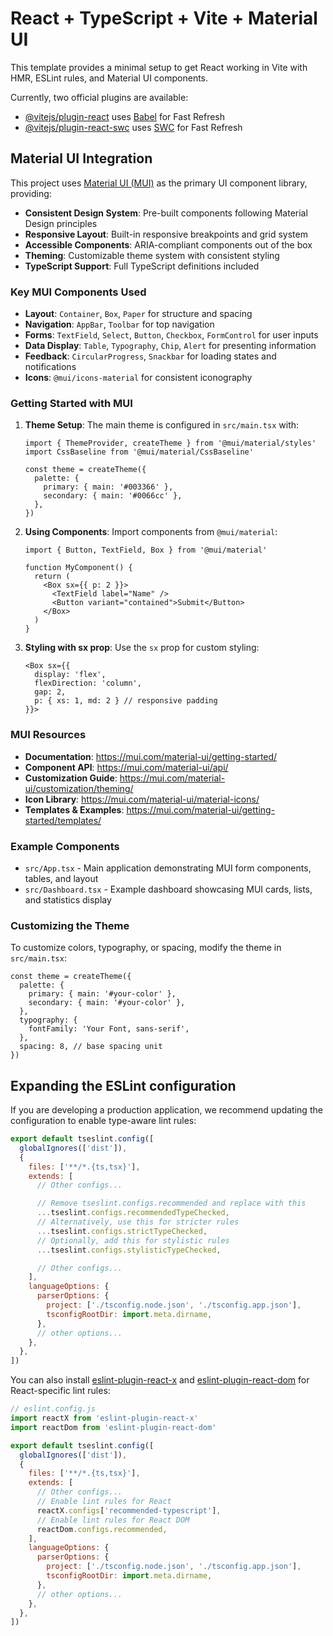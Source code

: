 # React + TypeScript + Vite + Material UI

This template provides a minimal setup to get React working in Vite with HMR, ESLint rules, and Material UI components.

Currently, two official plugins are available:

- [@vitejs/plugin-react](https://github.com/vitejs/vite-plugin-react/blob/main/packages/plugin-react) uses [Babel](https://babeljs.io/) for Fast Refresh
- [@vitejs/plugin-react-swc](https://github.com/vitejs/vite-plugin-react/blob/main/packages/plugin-react-swc) uses [SWC](https://swc.rs/) for Fast Refresh

## Material UI Integration

This project uses [Material UI (MUI)](https://mui.com/) as the primary UI component library, providing:

- **Consistent Design System**: Pre-built components following Material Design principles
- **Responsive Layout**: Built-in responsive breakpoints and grid system  
- **Accessible Components**: ARIA-compliant components out of the box
- **Theming**: Customizable theme system with consistent styling
- **TypeScript Support**: Full TypeScript definitions included

### Key MUI Components Used

- **Layout**: `Container`, `Box`, `Paper` for structure and spacing
- **Navigation**: `AppBar`, `Toolbar` for top navigation
- **Forms**: `TextField`, `Select`, `Button`, `Checkbox`, `FormControl` for user inputs
- **Data Display**: `Table`, `Typography`, `Chip`, `Alert` for presenting information
- **Feedback**: `CircularProgress`, `Snackbar` for loading states and notifications
- **Icons**: `@mui/icons-material` for consistent iconography

### Getting Started with MUI

1. **Theme Setup**: The main theme is configured in `src/main.tsx` with:
   ```tsx
   import { ThemeProvider, createTheme } from '@mui/material/styles'
   import CssBaseline from '@mui/material/CssBaseline'
   
   const theme = createTheme({
     palette: {
       primary: { main: '#003366' },
       secondary: { main: '#0066cc' },
     },
   })
   ```

2. **Using Components**: Import components from `@mui/material`:
   ```tsx
   import { Button, TextField, Box } from '@mui/material'
   
   function MyComponent() {
     return (
       <Box sx={{ p: 2 }}>
         <TextField label="Name" />
         <Button variant="contained">Submit</Button>
       </Box>
     )
   }
   ```

3. **Styling with sx prop**: Use the `sx` prop for custom styling:
   ```tsx
   <Box sx={{ 
     display: 'flex', 
     flexDirection: 'column', 
     gap: 2,
     p: { xs: 1, md: 2 } // responsive padding
   }}>
   ```

### MUI Resources

- **Documentation**: https://mui.com/material-ui/getting-started/
- **Component API**: https://mui.com/material-ui/api/
- **Customization Guide**: https://mui.com/material-ui/customization/theming/
- **Icon Library**: https://mui.com/material-ui/material-icons/
- **Templates & Examples**: https://mui.com/material-ui/getting-started/templates/

### Example Components

- `src/App.tsx` - Main application demonstrating MUI form components, tables, and layout
- `src/Dashboard.tsx` - Example dashboard showcasing MUI cards, lists, and statistics display

### Customizing the Theme

To customize colors, typography, or spacing, modify the theme in `src/main.tsx`:

```tsx
const theme = createTheme({
  palette: {
    primary: { main: '#your-color' },
    secondary: { main: '#your-color' },
  },
  typography: {
    fontFamily: 'Your Font, sans-serif',
  },
  spacing: 8, // base spacing unit
})
```

## Expanding the ESLint configuration

If you are developing a production application, we recommend updating the configuration to enable type-aware lint rules:

```js
export default tseslint.config([
  globalIgnores(['dist']),
  {
    files: ['**/*.{ts,tsx}'],
    extends: [
      // Other configs...

      // Remove tseslint.configs.recommended and replace with this
      ...tseslint.configs.recommendedTypeChecked,
      // Alternatively, use this for stricter rules
      ...tseslint.configs.strictTypeChecked,
      // Optionally, add this for stylistic rules
      ...tseslint.configs.stylisticTypeChecked,

      // Other configs...
    ],
    languageOptions: {
      parserOptions: {
        project: ['./tsconfig.node.json', './tsconfig.app.json'],
        tsconfigRootDir: import.meta.dirname,
      },
      // other options...
    },
  },
])
```

You can also install [eslint-plugin-react-x](https://github.com/Rel1cx/eslint-react/tree/main/packages/plugins/eslint-plugin-react-x) and [eslint-plugin-react-dom](https://github.com/Rel1cx/eslint-react/tree/main/packages/plugins/eslint-plugin-react-dom) for React-specific lint rules:

```js
// eslint.config.js
import reactX from 'eslint-plugin-react-x'
import reactDom from 'eslint-plugin-react-dom'

export default tseslint.config([
  globalIgnores(['dist']),
  {
    files: ['**/*.{ts,tsx}'],
    extends: [
      // Other configs...
      // Enable lint rules for React
      reactX.configs['recommended-typescript'],
      // Enable lint rules for React DOM
      reactDom.configs.recommended,
    ],
    languageOptions: {
      parserOptions: {
        project: ['./tsconfig.node.json', './tsconfig.app.json'],
        tsconfigRootDir: import.meta.dirname,
      },
      // other options...
    },
  },
])
```
